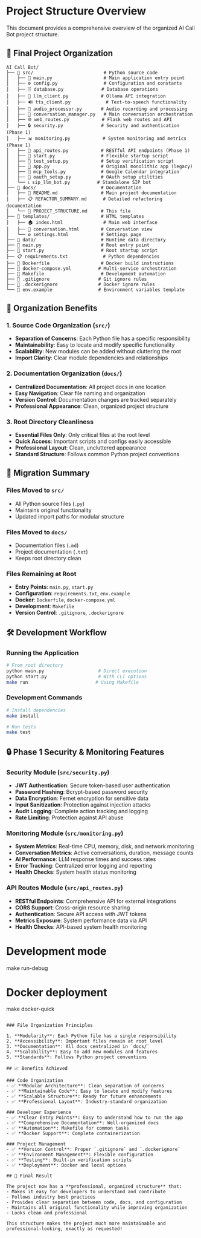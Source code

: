 # Project Structure Overview

This document provides a comprehensive overview of the organized AI Call Bot project structure.

## 📁 Final Project Organization

```
AI Call Bot/
├── 📂 src/                          # Python source code
│   ├── 🐍 main.py                   # Main application entry point
│   ├── ⚙️ config.py                 # Configuration and constants
│   ├── 🗄️ database.py              # Database operations
│   ├── 🤖 llm_client.py            # Ollama API integration
│   ├── 🔊 tts_client.py             # Text-to-speech functionality
│   ├── 🎤 audio_processor.py       # Audio recording and processing
│   ├── 💬 conversation_manager.py   # Main conversation orchestration
│   ├── 🌐 web_routes.py            # Flask web routes and API
│   ├── 🔒 security.py              # Security and authentication (Phase 1)
│   ├── 📊 monitoring.py            # System monitoring and metrics (Phase 1)
│   ├── 🔌 api_routes.py            # RESTful API endpoints (Phase 1)
│   ├── 🚀 start.py                 # Flexible startup script
│   ├── 🧪 test_setup.py            # Setup verification script
│   ├── 📱 app.py                   # Original monolithic app (legacy)
│   ├── 📅 mcp_tools.py             # Google Calendar integration
│   ├── 🔐 oauth_setup.py           # OAuth setup utilities
│   └── 📞 sip_llm_bot.py          # Standalone SIP bot
├── 📂 docs/                        # Documentation
│   ├── 📖 README.md                # Main project documentation
│   ├── 📋 REFACTOR_SUMMARY.md      # Detailed refactoring documentation
│   └── 📁 PROJECT_STRUCTURE.md     # This file
├── 📂 templates/                   # HTML templates
│   ├── 🏠 index.html               # Main web interface
│   ├── 💭 conversation.html        # Conversation view
│   └── ⚙️ settings.html            # Settings page
├── 📂 data/                        # Runtime data directory
├── 🐍 main.py                      # Root entry point
├── 🚀 start.py                     # Root startup script
├── 📋 requirements.txt             # Python dependencies
├── 🐳 Dockerfile                   # Docker build instructions
├── 🐳 docker-compose.yml          # Multi-service orchestration
├── 🔧 Makefile                     # Development automation
├── 🚫 .gitignore                  # Git ignore rules
├── 🚫 .dockerignore               # Docker ignore rules
└── 📄 env.example                 # Environment variables template
```

## 🎯 Organization Benefits

### 1. **Source Code Organization (`src/`)**
- **Separation of Concerns**: Each Python file has a specific responsibility
- **Maintainability**: Easy to locate and modify specific functionality
- **Scalability**: New modules can be added without cluttering the root
- **Import Clarity**: Clear module dependencies and relationships

### 2. **Documentation Organization (`docs/`)**
- **Centralized Documentation**: All project docs in one location
- **Easy Navigation**: Clear file naming and organization
- **Version Control**: Documentation changes are tracked separately
- **Professional Appearance**: Clean, organized project structure

### 3. **Root Directory Cleanliness**
- **Essential Files Only**: Only critical files at the root level
- **Quick Access**: Important scripts and configs easily accessible
- **Professional Layout**: Clean, uncluttered appearance
- **Standard Structure**: Follows common Python project conventions

## 🔄 Migration Summary

### Files Moved to `src/`
- All Python source files (`.py`)
- Maintains original functionality
- Updated import paths for modular structure

### Files Moved to `docs/`
- Documentation files (`.md`)
- Project documentation (`.txt`)
- Keeps root directory clean

### Files Remaining at Root
- **Entry Points**: `main.py`, `start.py`
- **Configuration**: `requirements.txt`, `env.example`
- **Docker**: `Dockerfile`, `docker-compose.yml`
- **Development**: `Makefile`
- **Version Control**: `.gitignore`, `.dockerignore`

## 🛠️ Development Workflow

### Running the Application
```bash
# From root directory
python main.py                    # Direct execution
python start.py                   # With CLI options
make run                         # Using Makefile
```

### Development Commands
```bash
# Install dependencies
make install

# Run tests
make test
```

## 🔒 Phase 1 Security & Monitoring Features

### Security Module (`src/security.py`)
- **JWT Authentication**: Secure token-based user authentication
- **Password Hashing**: Bcrypt-based password security
- **Data Encryption**: Fernet encryption for sensitive data
- **Input Sanitization**: Protection against injection attacks
- **Audit Logging**: Complete action tracking and logging
- **Rate Limiting**: Protection against API abuse

### Monitoring Module (`src/monitoring.py`)
- **System Metrics**: Real-time CPU, memory, disk, and network monitoring
- **Conversation Metrics**: Active conversations, duration, message counts
- **AI Performance**: LLM response times and success rates
- **Error Tracking**: Centralized error logging and reporting
- **Health Checks**: System health status monitoring

### API Routes Module (`src/api_routes.py`)
- **RESTful Endpoints**: Comprehensive API for external integrations
- **CORS Support**: Cross-origin resource sharing
- **Authentication**: Secure API access with JWT tokens
- **Metrics Exposure**: System performance data via API
- **Health Checks**: API-based system health monitoring

# Development mode
make run-debug

# Docker deployment
make docker-quick
```

### File Organization Principles

1. **Modularity**: Each Python file has a single responsibility
2. **Accessibility**: Important files remain at root level
3. **Documentation**: All docs centralized in `docs/`
4. **Scalability**: Easy to add new modules and features
5. **Standards**: Follows Python project conventions

## 📈 Benefits Achieved

### Code Organization
- ✅ **Modular Architecture**: Clean separation of concerns
- ✅ **Maintainable Code**: Easy to locate and modify features
- ✅ **Scalable Structure**: Ready for future enhancements
- ✅ **Professional Layout**: Industry-standard organization

### Developer Experience
- ✅ **Clear Entry Points**: Easy to understand how to run the app
- ✅ **Comprehensive Documentation**: Well-organized docs
- ✅ **Automation**: Makefile for common tasks
- ✅ **Docker Support**: Complete containerization

### Project Management
- ✅ **Version Control**: Proper `.gitignore` and `.dockerignore`
- ✅ **Environment Management**: Flexible configuration
- ✅ **Testing**: Built-in verification scripts
- ✅ **Deployment**: Docker and local options

## 🎉 Final Result

The project now has a **professional, organized structure** that:
- Makes it easy for developers to understand and contribute
- Follows industry best practices
- Provides clear separation between code, docs, and configuration
- Maintains all original functionality while improving organization
- Looks clean and professional

This structure makes the project much more maintainable and professional-looking, exactly as requested! 